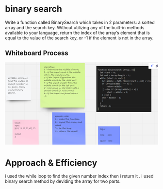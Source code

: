 # binary search

Write a function called BinarySearch which takes in 2 parameters: a sorted array and the search key. Without utilizing any of the built-in methods available to your language, return the index of the array’s element that is equal to the value of the search key, or -1 if the element is not in the array.

## Whiteboard Process

![](challenge03.png)

# Approach & Efficiency

i used the while loop to find the given number index then i return it .
i used binary search method by deviding the array for two parts.
